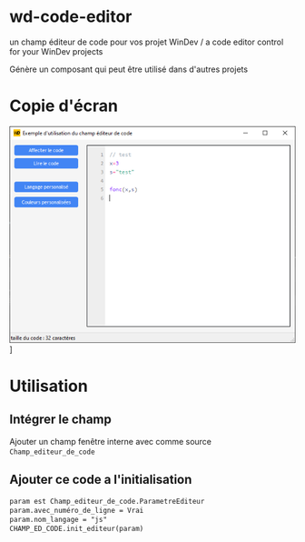 # wd-code-editor
un champ éditeur de code  pour vos projet WinDev / a code editor control for your WinDev projects

Génère un composant qui peut être utilisé dans d'autres projets

# Copie d'écran

![hc1](https://github.com/maitrebitcoin/wd-code-editor/blob/main/hc1.png)]

# Utilisation

## Intégrer le champ
Ajouter un champ fenêtre interne avec comme source `Champ_editeur_de_code`

## Ajouter ce code a l'initialisation
```
param est Champ_editeur_de_code.ParametreEditeur
param.avec_numéro_de_ligne = Vrai
param.nom_langage = "js"
CHAMP_ED_CODE.init_editeur(param)
```
